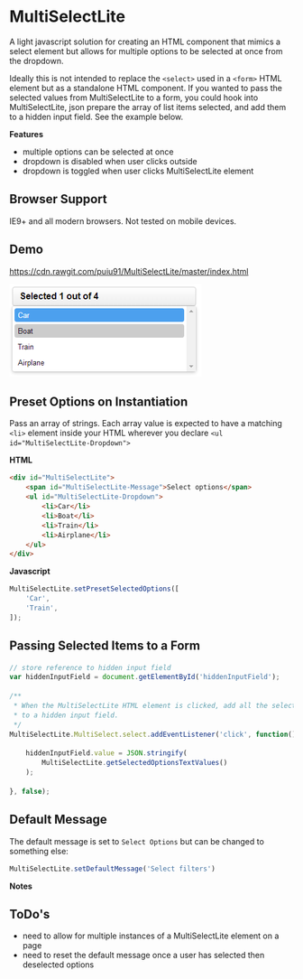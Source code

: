 # MultiSelectLite
A light javascript solution for creating an HTML component that mimics a select element but allows for multiple options to be selected at once from the dropdown.

Ideally this is not intended to replace the ```<select>``` used in a ```<form>``` HTML element but as a standalone HTML component. If you wanted to pass the selected values
from MultiSelectLite to a form, you could hook into MultiSelectLite, json prepare the array of list items selected, and add them to a hidden input field. See the example below.

**Features**
* multiple options can be selected at once
* dropdown is disabled when user clicks outside
* dropdown is toggled when user clicks MultiSelectLite element 

## Browser Support
IE9+ and all modern browsers. Not tested on mobile devices.

## Demo ##

https://cdn.rawgit.com/puiu91/MultiSelectLite/master/index.html

![Image of MultiSelectLite](https://raw.githubusercontent.com/puiu91/MultiSelectLite/master/demo.png)

## Preset Options on Instantiation

Pass an array of strings. Each array value is expected to have a matching ```<li>``` element inside your HTML wherever you declare ```<ul id="MultiSelectLite-Dropdown">```

**HTML**
```html
<div id="MultiSelectLite">
    <span id="MultiSelectLite-Message">Select options</span>
    <ul id="MultiSelectLite-Dropdown">
        <li>Car</li>
        <li>Boat</li>
        <li>Train</li>
        <li>Airplane</li>
    </ul>
</div>
```

**Javascript**
```javascript
MultiSelectLite.setPresetSelectedOptions([
    'Car',
    'Train',
]);
```

## Passing Selected Items to a Form ##

```javascript
// store reference to hidden input field
var hiddenInputField = document.getElementById('hiddenInputField');

/**
 * When the MultiSelectLite HTML element is clicked, add all the selected options
 * to a hidden input field.
 */
MultiSelectLite.MultiSelect.select.addEventListener('click', function() {

    hiddenInputField.value = JSON.stringify( 
        MultiSelectLite.getSelectedOptionsTextValues() 
    );
    
}, false);
```    

## Default Message

The default message is set to ```Select Options``` but can be changed to something else:


```javascript
MultiSelectLite.setDefaultMessage('Select filters')
```

**Notes**


## ToDo's
* need to allow for multiple instances of a MultiSelectLite element on a page
* need to reset the default message once a user has selected then deselected options